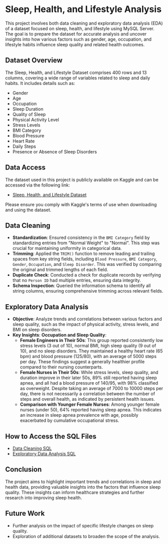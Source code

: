 # Sleep, Health, and Lifestyle Analysis

This project involves both data cleaning and exploratory data analysis (EDA) of a dataset focused on sleep, health, and lifestyle using MySQL Server. The goal is to prepare the dataset for accurate analysis and uncover insights into how various factors such as gender, age, occupation, and lifestyle habits influence sleep quality and related health outcomes.

## Dataset Overview

The Sleep, Health, and Lifestyle Dataset comprises 400 rows and 13 columns, covering a wide range of variables related to sleep and daily habits. It includes details such as:

- Gender
- Age
- Occupation
- Sleep Duration
- Quality of Sleep
- Physical Activity Level
- Stress Levels
- BMI Category
- Blood Pressure
- Heart Rate
- Daily Steps
- Presence or Absence of Sleep Disorders

## Data Access

The dataset used in this project is publicly available on Kaggle and can be accessed via the following link:

- [Sleep, Health, and Lifestyle Dataset](https://www.kaggle.com/datasets/uom190346a/sleep-health-and-lifestyle-dataset)

Please ensure you comply with Kaggle's terms of use when downloading and using the dataset.

## Data Cleaning

- **Standardization**: Ensured consistency in the `BMI Category` field by standardizing entries from "Normal Weight" to "Normal". This step was crucial for maintaining uniformity in categorical data.
- **Trimming**: Applied the `TRIM()` function to remove leading and trailing spaces from key string fields, including `Blood Pressure`, `BMI Category`, `Gender`, `Occupation`, and `Sleep Disorder`. This was verified by comparing the original and trimmed lengths of each field.
- **Duplicate Check**: Conducted a check for duplicate records by verifying that no `Person ID` had multiple entries, ensuring data integrity.
- **Schema Inspection**: Queried the information schema to identify all string columns, ensuring comprehensive trimming across relevant fields.

## Exploratory Data Analysis

- **Objective**: Analyze trends and correlations between various factors and sleep quality, such as the impact of physical activity, stress levels, and BMI on sleep disorders.
- **Key Insights**:
  **Occupation and Sleep Quality**:
     - **Female Engineers in Their 50s**: This group reported consistently low stress levels (3 out of 10), normal BMI, high sleep quality (9 out of 10), and no sleep disorders. They maintained a healthy heart rate (65 bpm) and blood pressure (125/80), with an average of 5000 steps per day. These findings suggest a generally healthier profile compared to their nursing counterparts.
    - **Female Nurses in Their 50s**: While stress levels, sleep quality, and duration improve in their later 50s, 89% still reported having sleep apnea, and all had a blood pressure of 140/95, with 98% classified as overweight. Despite taking an average of 7000 to 10000 steps per day, there is not necessarily a correlation between the number of steps and overall health, as indicated by persistent health issues.
    - **Comparison with Younger Female Nurses**: Among younger female nurses (under 50), 64% reported having sleep apnea. This indicates an increase in sleep apnea prevalence with age, possibly exacerbated by cumulative occupational stress.

## How to Access the SQL Files
- [Data Cleaning SQL](./sleep-health-lifestyle-data-cleaning.sql)
- [Exploratory Data Analysis SQL](./path/to/exploratory-data-analysis.sql)

## Conclusion

The project aims to highlight important trends and correlations in sleep and health data, providing valuable insights into the factors that influence sleep quality. These insights can inform healthcare strategies and further research into improving sleep health.

## Future Work

- Further analysis on the impact of specific lifestyle changes on sleep quality.
- Exploration of additional datasets to broaden the scope of the analysis.
